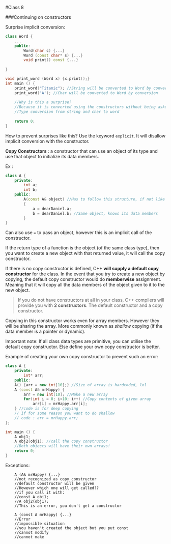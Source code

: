 #Class 8

###Continuing on constructors

Surprise implicit conversion:
```cpp
class Word {
    ...
    public:
        Word(char c) {...}
        Word (const char* s) {...}
        void print() const {...}
    
}

void print_word (Word x) {x.print();}
int main () {
    print_word("Titanic"); //String will be converted to Word by conversion
    print_word('A'); //Char will be converted to Word by conversion
    
    //Why is this a surprise?
    //Because it is converted using the constructors without being asked to
    //Type conversion from string and char to word
    
    return 0;
}
```

How to prevent surprises like this? Use the keyword `explicit`. It will disallow
implicit conversion with the constructor.

**Copy Constructors** : a constructor that can use an object of its type
and use that object to initialize its data members.

Ex : 
```cpp
class A {
    private:
        int a;
        int b;
    public:
        A(const A& object) //Has to follow this structure, if not like this, not a copy constructor
        {
            a = dearDaniel.a;
            b = dearDaniel.b; //Same object, knows its data members
        }
}
```

Can also use `=` to pass an object, however this is an implicit call of the constructor.

If the return type of a function is the object (of the same class type), then you want to create a new object
with that returned value, it will call the copy constructor.

If there is no copy constructor is defined, C++ **will supply  a default copy
constructor** for the class. In the event that you try to create a new object by
copying, the default copy constructor would do **memberwise** assignment.
Meaning that it will copy all the data members of the object given to it to 
the new object.

>If you do not have constructors at all in your class, C++ compilers will provide you with **2 constructors**. The default constructor and a copy constructor.

Copying in this constructor works even for array members. However they will be sharing the array.
More commonly known as *shallow* copying (if the data member is a pointer or dynamic). 

Important note: If all class data types are primitive, you can utilise the default
copy constructor. Else define your own copy constructor is better.

Example of creating your own copy constructor to prevent such an error:
```cpp
class A {
    private:
        int* arr;
    public:
    A() {arr = new int[10];} //Size of array is hardcoded, lol
    A (const A& mrHappy) {
        arr = new int[10]; //Make a new array
        for(int i = 0; i<10; i++) //Copy contents of given array
            arr[i] = mrHappy.arr[i];
    } //code is for deep copying
    // if for some reason you want to do shallow
    // code : arr = mrHappy.arr;
};

int main () {
    A obj1;
    A obj2(obj1); //call the copy constructor
    //Both objects will have their own arrays!
    return 0;
}
```

Exceptions:
```
    A (A& mrHappy) {...}
    //not recognized as copy constructor
    //default constructor will be given
    //However which one will get called??
    //if you call it with:
    //const A obj1;
    //A obj2(obj1);
    //This is an error, you don't get a constructor
```

```
    A (const A mrHappy) {...}
    //Error
    //impossible situation
    //you haven't created the object but you put const
    //cannot modify
    //cannot make
```